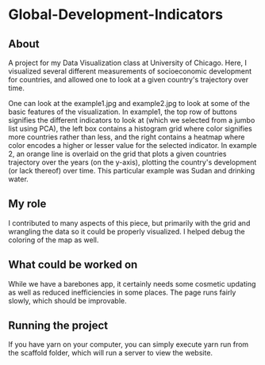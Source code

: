 # Global-Development-Indicators

## About
A project for my Data Visualization class at University of Chicago. Here, I visualized several different measurements of socioeconomic development for countries, and allowed one to look at a given country's trajectory over time.  

One can look at the example1.jpg and example2.jpg to look at some of the basic features of the visualization. In example1, the top row of buttons signifies the different indicators to look at (which we selected from a jumbo list using PCA), the left box contains a histogram grid where color signifies more countries rather than less, and the right contains a heatmap where color encodes a higher or lesser value for the selected indicator. In example 2, an orange line is overlaid on the grid that plots a given countries trajectory over the years (on the y-axis), plotting the country's development (or lack thereof) over time. This particular example was Sudan and drinking water. 

## My role

I contributed to many aspects of this piece, but primarily with the grid and wrangling the data so it could be properly visualized. I helped debug the coloring of the map as well.

## What could be worked on

While we have a barebones app, it certainly needs some cosmetic updating as well as reduced inefficiencies in some places. The page runs fairly slowly, which should be improvable.

## Running the project

If you have yarn on your computer, you can simply execute yarn run from the scaffold folder, which will run a server to view the website.
